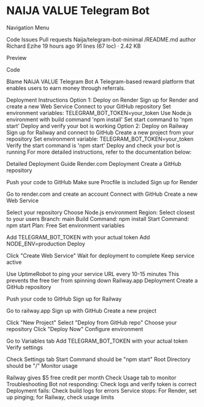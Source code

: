 # NAIJA VALUE Telegram Bot

Navigation Menu

Code
Issues
Pull requests
Naija/telegram-bot-minimal
/README.md
author
Richard Ezihe
19 hours ago
91 lines (67 loc) · 2.42 KB

Preview

Code

Blame
NAIJA VALUE Telegram Bot
A Telegram-based reward platform that enables users to earn money through referrals.

Deployment Instructions
Option 1: Deploy on Render
Sign up for Render and create a new Web Service
Connect to your GitHub repository
Set environment variables: TELEGRAM_BOT_TOKEN=your_token
Use Node.js environment with build command 'npm install'
Set start command to 'npm start'
Deploy and verify your bot is working
Option 2: Deploy on Railway
Sign up for Railway and connect to GitHub
Create a new project from your repository
Set environment variable: TELEGRAM_BOT_TOKEN=your_token
Verify the start command is 'npm start'
Deploy and check your bot is running
For more detailed instructions, refer to the documentation below:

Detailed Deployment Guide
Render.com Deployment
Create a GitHub repository

Push your code to GitHub
Make sure Procfile is included
Sign up for Render

Go to render.com and create an account
Connect with GitHub
Create a new Web Service

Select your repository
Choose Node.js environment
Region: Select closest to your users
Branch: main
Build Command: npm install
Start Command: npm start
Plan: Free
Set environment variables

Add TELEGRAM_BOT_TOKEN with your actual token
Add NODE_ENV=production
Deploy

Click "Create Web Service"
Wait for deployment to complete
Keep service active

Use UptimeRobot to ping your service URL every 10-15 minutes
This prevents the free tier from spinning down
Railway.app Deployment
Create a GitHub repository

Push your code to GitHub
Sign up for Railway

Go to railway.app
Sign up with GitHub
Create a new project

Click "New Project"
Select "Deploy from GitHub repo"
Choose your repository
Click "Deploy Now"
Configure environment

Go to Variables tab
Add TELEGRAM_BOT_TOKEN with your actual token
Verify settings

Check Settings tab
Start Command should be "npm start"
Root Directory should be "/"
Monitor usage

Railway gives $5 free credit per month
Check Usage tab to monitor
Troubleshooting
Bot not responding: Check logs and verify token is correct
Deployment fails: Check build logs for errors
Service stops: For Render, set up pinging; for Railway, check usage limits

